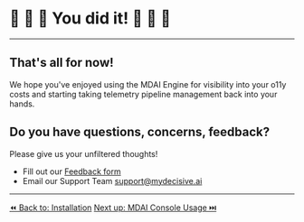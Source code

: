# 🎉 🐙 🎉 You did it! 🎉 🐙 🎉
----

## That's all for now!

We hope you've enjoyed using the MDAI Engine for visibility into your o11y costs and starting taking telemetry pipeline management back into your hands.


## Do you have questions, concerns, feedback?

Please give us your unfiltered thoughts!
* Fill out our [Feedback form](https://docs.google.com/forms/d/e/1FAIpQLScZNGgu5Cshd-WP7HGcvW4yPVP_NbWswcAU6vKgUnRb_6umpA/viewform?usp=sharing)
* Email our Support Team [support@mydecisive.ai](mailto:support@mydecisive.ai)

----
<span class="left"><a href="./installation.md">⏪ Back to: Installation</a></span>
<span class="right"><a href="../console/mdai-console.md">Next up: MDAI Console Usage ⏭️</a></span>

